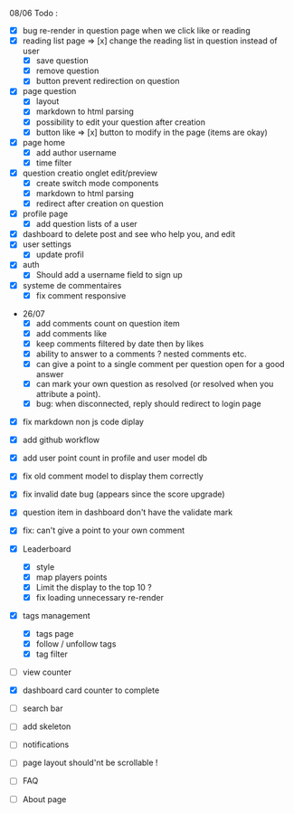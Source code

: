 08/06 Todo :

- [x] bug re-render in question page when we click like or reading
- [x] reading list page => [x] change the reading list in question instead of user
    - [x] save question
    - [x] remove question
    - [x] button prevent redirection on question
- [x] page question
    - [x] layout
    - [x] markdown to html parsing
    - [x] possibility to edit your question after creation
    - [x] button like => [x] button to modify in the page (items are okay)
- [x] page home
    - [x] add author username
    - [x] time filter
- [x] question creatio onglet edit/preview
    - [x] create switch mode components
    - [x] markdown to html parsing
    - [x] redirect after creation on question
- [x] profile page
    - [x] add question lists of a user
- [x] dashboard to delete post and see who help you, and edit
- [x] user settings
    - [x] update profil
- [x] auth
    - [x] Should add a username field to sign up

- [x] systeme de commentaires
    - [x] fix comment responsive
- 26/07
    - [x] add comments count on question item
    - [x] add comments like
    - [x] keep comments filtered by date then by likes
    - [x] ability to answer to a comments ? nested comments etc.
    - [x] can give a point to a single comment per question open for a good answer
    - [x] can mark your own question as resolved (or resolved when you attribute a point).
    - [x] bug: when disconnected, reply should redirect to login page

- [x] fix markdown non js code diplay
- [x] add github workflow
- [x] add user point count in profile and user model db
- [x] fix old comment model to display them correctly
- [x] fix invalid date bug (appears since the score upgrade)
- [x] question item in dashboard don't have the validate mark
- [x] fix: can't give a point to your own comment

- [x] Leaderboard
    - [x] style
    - [x] map players points
    - [x] Limit the display to the top 10 ?
    - [x] fix loading unnecessary re-render
- [x] tags management
    - [x] tags page
    - [x] follow / unfollow tags
    - [x] tag filter
- [ ] view counter
- [x] dashboard card counter to complete
- [ ] search bar

- [ ] add skeleton
- [ ] notifications
- [ ] page layout should'nt be scrollable !
- [ ] FAQ
- [ ] About page